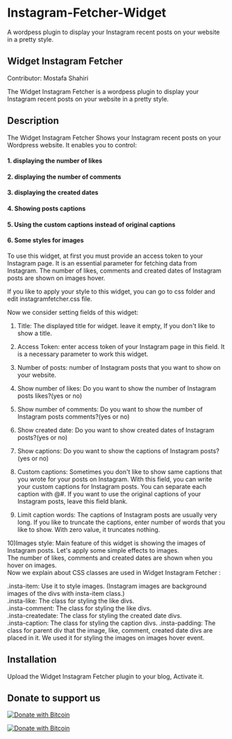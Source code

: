 # Instagram-Fetcher-Widget
A wordpess plugin to display your Instagram recent posts on your website in a pretty style.                         

## Widget Instagram Fetcher                                  
Contributor: Mostafa Shahiri
                                                   
The Widget Instagram Fetcher is a wordpess plugin to display your Instagram recent posts on your website in a pretty style.                     

## Description                                                          

The Widget Instagram Fetcher Shows your Instagram recent posts on your Wordpress website. It enables you to control:

 ####  1. displaying the number of likes                        
 ####  2. displaying the number of comments                       
 ####  3. displaying the created dates                    
 ####  4. Showing posts captions                                 
 ####  5. Using the custom captions instead of original captions                       
 ####  6. Some styles for images                           

To use this widget, at first you must provide an access token to your Instagram page. It is an essential parameter for fetching data from Instagram. The number of likes, comments and created dates of Instagram posts are shown on images hover.

If you like to apply your style to this widget, you can go to css folder and edit instagramfetcher.css file.            

Now we consider setting fields of this widget:                       

1) Title: The displayed title for widget. leave it empty, If you don't like to show a title.                

2) Access Token: enter access token of your Instagram page in this field. It is a necessary parameter to work this widget.        

3) Number of posts: number of Instagram posts that you want to show on your website.                  

4) Show number of likes: Do you want to show the number of Instagram posts likes?(yes or no)               

5) Show number of comments: Do you want to show the number of Instagram posts comments?(yes or no)          

6) Show created date: Do you want to show created dates of Instagram posts?(yes or no)              

7) Show captions: Do you want to show the captions of Instagram posts?(yes or no)              

8) Custom captions: Sometimes you don't like to show same captions that you wrote for your posts on Instagram. With this field, you can write your custom captions for Instagram posts. You can separate each caption with @#. If you want to use the original captions of your Instagram posts, leave this field blank.                          

9) Limit caption words: The captions of Instagram posts are usually very long. If you like to truncate the captions, enter number of words that you like to show. With zero value, it truncates nothing.                       

10)Images style: Main feature of this widget is showing the images of Instagram posts. Let's apply some simple effects to images.                                    
The number of likes, comments and created dates are shown when you hover on images.                       
Now we explain about CSS classes are used in Widget Instagram Fetcher :                           

.insta-item: Use it to style images. (Instagram images are background images of the divs with insta-item class.)         
.insta-like: The class for styling the like divs.                
.insta-comment: The class for styling the like divs.              
.insta-createdate: The class for styling the created date divs.             
.insta-caption: The class for styling the caption divs. .insta-padding: The class for parent div that the image, like, comment, created date divs are placed in it. We used it for styling the images on images hover event.               

## Installation                          

Upload the Widget Instagram Fetcher plugin to your blog, Activate it.                             
                                
                                
## Donate to support us                                
                                                                   
[![Donate with Bitcoin](https://en.cryptobadges.io/badge/small/16f1DStB3YG3R4BMTa1zGYRxN9i7FAqtUX)](https://en.cryptobadges.io/donate/16f1DStB3YG3R4BMTa1zGYRxN9i7FAqtUX)
                                                   
  [![Donate with Bitcoin](https://en.cryptobadges.io/badge/big/16f1DStB3YG3R4BMTa1zGYRxN9i7FAqtUX)](https://en.cryptobadges.io/donate/16f1DStB3YG3R4BMTa1zGYRxN9i7FAqtUX)



